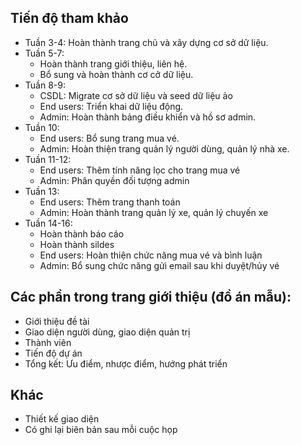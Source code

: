 ## Tiến độ tham khảo
- Tuần 3-4: Hoàn thành trang chủ và xây dựng cơ sở dữ liệu.
- Tuần 5-7: 
	- Hoàn thành trang giới thiệu, liên hệ.
	- Bổ sung và hoàn thành cơ cở dữ liệu.
- Tuần 8-9: 
	- CSDL: Migrate cơ sở dữ liệu và seed dữ liệu ảo
	- End users: Triển khai dữ liệu động.
	- Admin: Hoàn thành bảng điều khiển và hồ sơ admin.
- Tuần 10:
	- End users: Bổ sung trang mua vé.
	- Admin: Hoàn thiện trang quản lý người dùng, quản lý nhà xe.
- Tuần 11-12:
	- End users: Thêm tính năng lọc cho trang mua vé
	- Admin: Phân quyền đối tượng admin
- Tuần 13:
	- End users: Thêm trang thanh toán
	- Admin: Hoàn thành trang quản lý xe, quản lý chuyến xe
- Tuần 14-16:
	- Hoàn thành báo cáo
	- Hoàn thành sildes
	- End users: Hoàn thiện chức năng mua vé và bình luận
	- Admin: Bổ sung chức năng gửi email sau khi duyệt/hủy vé
## Các phần trong trang giới thiệu (đồ án mẫu):
- Giới thiệu đề tài
- Giao diện người dùng, giao diện quản trị
- Thành viên
- Tiến độ dự án
- Tổng kết: Ưu điểm, nhược điểm, hướng phát triển
## Khác
- Thiết kế giao diện
- Có ghi lại biên bản sau mỗi cuộc họp